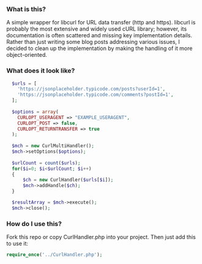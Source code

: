 ### What is this?
A simple wrapper for libcurl for URL data transfer (http and https). libcurl is probably the most extensive and widely used cURL library; however, its documentation is often scattered and missing key implementation details. Rather than just writing some blog posts addressing various issues, I decided to clean up the implementation by making the handling of it more object-oriented.

### What does it look like?
```php
  $urls = [
    'https://jsonplaceholder.typicode.com/posts?userId=1',
    'https://jsonplaceholder.typicode.com/comments?postId=1',
  ]; 
 
  $options = array(
    CURLOPT_USERAGENT => "EXAMPLE_USERAGENT",
    CURLOPT_POST => false,
    CURLOPT_RETURNTRANSFER => true
  );
  
  $mch = new CurlMultiHandler();
  $mch->setOptions($options);
		
  $urlCount = count($urls);
  for($i=0; $i<$urlCount; $i++)
  {
	  $ch = new CurlHandler($urls[$i]);
	  $mch->addHandle($ch);
  }

  $resultArray = $mch->execute();
  $mch->close();
```

### How do I use this?
Fork this repo or copy CurlHandler.php into your project. Then just add this to use it:
```php
require_once('../CurlHandler.php');
```
